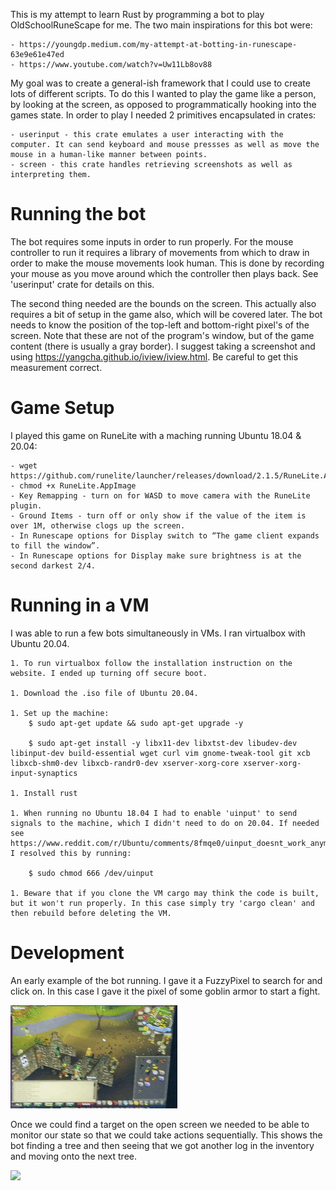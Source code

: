 This is my attempt to learn Rust by programming a bot to play OldSchoolRuneScape for me. The two main inspirations for this bot were:

    - https://youngdp.medium.com/my-attempt-at-botting-in-runescape-63e9e61e47ed
    - https://www.youtube.com/watch?v=Uw11Lb8ov88

My goal was to create a general-ish framework that I could use to create lots of different scripts. To do this I wanted to play the game like a person, by looking at the screen, as opposed to programmatically hooking into the games state. In order to play I needed 2 primitives encapsulated in crates:

    - userinput - this crate emulates a user interacting with the computer. It can send keyboard and mouse pressses as well as move the mouse in a human-like manner between points.
    - screen - this crate handles retrieving screenshots as well as interpreting them.

# Running the bot

The bot requires some inputs in order to run properly. For the mouse controller to run it requires a library of movements from which to draw in order to make the mouse movements look human. This is done by recording your mouse as you move around which the controller then plays back. See 'userinput' crate for details on this.

The second thing needed are the bounds on the screen. This actually also requires a bit of setup in the game also, which will be covered later. The bot needs to know the position of the top-left and bottom-right pixel's of the screen. Note that these are not of the program's window, but of the game content (there is usually a gray border). I suggest taking a screenshot and using https://yangcha.github.io/iview/iview.html. Be careful to get this measurement correct.

# Game Setup

I played this game on RuneLite with a maching running Ubuntu 18.04 & 20.04:

    - wget https://github.com/runelite/launcher/releases/download/2.1.5/RuneLite.AppImage
    - chmod +x RuneLite.AppImage
    - Key Remapping - turn on for WASD to move camera with the RuneLite plugin.
    - Ground Items - turn off or only show if the value of the item is over 1M, otherwise clogs up the screen.
    - In Runescape options for Display switch to “The game client expands to fill the window”.
    - In Runescape options for Display make sure brightness is at the second darkest 2/4.

# Running in a VM

I was able to run a few bots simultaneously in VMs. I ran virtualbox with Ubuntu 20.04.

    1. To run virtualbox follow the installation instruction on the website. I ended up turning off secure boot.

    1. Download the .iso file of Ubuntu 20.04.

    1. Set up the machine:
        $ sudo apt-get update && sudo apt-get upgrade -y

        $ sudo apt-get install -y libx11-dev libxtst-dev libudev-dev libinput-dev build-essential wget curl vim gnome-tweak-tool git xcb libxcb-shm0-dev libxcb-randr0-dev xserver-xorg-core xserver-xorg-input-synaptics

    1. Install rust

    1. When running no Ubuntu 18.04 I had to enable 'uinput' to send signals to the machine, which I didn't need to do on 20.04. If needed see https://www.reddit.com/r/Ubuntu/comments/8fmqe0/uinput_doesnt_work_anymore_in_1804/dy4twtu/. I resolved this by running:

        $ sudo chmod 666 /dev/uinput

    1. Beware that if you clone the VM cargo may think the code is built, but it won't run properly. In this case simply try 'cargo clean' and then rebuild before deleting the VM.

# Development

An early example of the bot running. I gave it a FuzzyPixel to search for and click on. In this case I gave it the pixel of some goblin armor to start a fight.

![](data/readme/FindAndClick_AttackGoblin.gif)

Once we could find a target on the open screen we needed to be able to monitor our state so that we could take actions sequentially. This shows the bot finding a tree and then seeing that we got another log in the inventory and moving onto the next tree.

![](data/readme/ConsumeInventory_ChopTree.gif)
